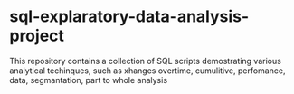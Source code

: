 # sql-explaratory-data-analysis-project
This repository contains a collection of SQL scripts demostrating various analytical techinques, such as xhanges overtime, cumulitive, perfomance, data, segmantation, part to whole analysis

